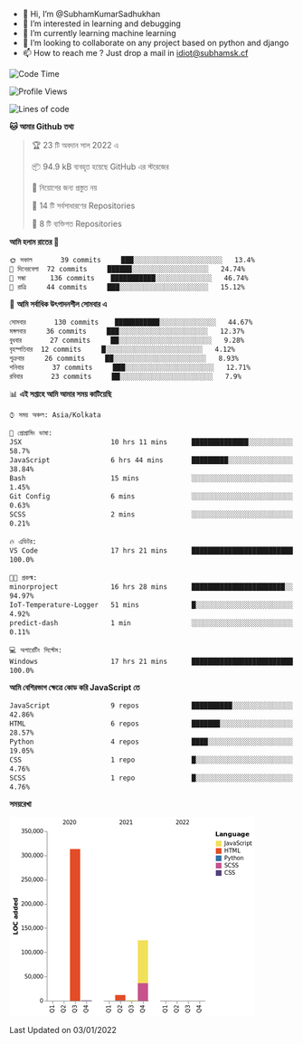 - 👋 Hi, I’m @SubhamKumarSadhukhan
- 👀 I’m interested in learning and debugging
- 🌱 I’m currently learning machine learning
- 💞️ I’m looking to collaborate on any project based on python and django
- 📫 How to reach me ?
      Just drop a mail in idiot@subhamsk.cf

<!---
SubhamKumarSadhukhan/SubhamKumarSadhukhan is a ✨ special ✨ repository because its `README.md` (this file) appears on your GitHub profile.
You can click the Preview link to take a look at your changes.
--->


<!--START_SECTION:waka-->
![Code Time](http://img.shields.io/badge/Code%20Time-18%20hrs%2025%20mins-blue)

![Profile Views](http://img.shields.io/badge/%E0%A6%AA%E0%A7%8D%E0%A6%B0%E0%A7%8B%E0%A6%AB%E0%A6%BE%E0%A6%87%E0%A6%B2%20%E0%A6%A6%E0%A6%B0%E0%A7%8D%E0%A6%B6%E0%A6%A8-68-blue)

![Lines of code](https://img.shields.io/badge/%E0%A6%B9%E0%A7%8D%E0%A6%AF%E0%A6%BE%E0%A6%B2%E0%A7%8B%20%E0%A6%93%E0%A6%AF%E0%A6%BC%E0%A6%BE%E0%A6%B0%E0%A7%8D%E0%A6%B2%E0%A7%8D%E0%A6%A1%20%E0%A6%A5%E0%A7%87%E0%A6%95%E0%A7%87%20%E0%A6%86%E0%A6%AE%E0%A6%BF%20%E0%A6%B2%E0%A6%BF%E0%A6%96%E0%A7%87%E0%A6%9B%E0%A6%BF-452%20Thousand%20%E0%A6%95%E0%A7%8B%E0%A6%A1%E0%A7%87%E0%A6%B0%20%E0%A6%B2%E0%A6%BE%E0%A6%87%E0%A6%A8-blue)

**🐱 আমার Github তথ্য** 

> 🏆 23 টি অবদান সাল 2022 এ
 > 
> 📦 94.9 kB ব্যবহৃত হয়েছে GitHub এর স্টরেজের 
 > 
> 🚫 নিয়োগের জন্য প্রস্তুত নয়
 > 
> 📜 14 টি সর্বসাধারণের Repositories 
 > 
> 🔑 8 টি ব্যক্তিগত Repositories  
 > 
**আমি হলাম রাতের 🦉** 

```text
🌞 সকাল       39 commits     ███░░░░░░░░░░░░░░░░░░░░░░   13.4% 
🌆 দিনেরবেলা  72 commits     ██████░░░░░░░░░░░░░░░░░░░   24.74% 
🌃 সন্ধা      136 commits    ███████████░░░░░░░░░░░░░░   46.74% 
🌙 রাত্রি     44 commits     ███░░░░░░░░░░░░░░░░░░░░░░   15.12%

```
📅 **আমি সর্বাধিক উৎপাদনশীল সোমবার এ** 

```text
সোমবার       130 commits    ███████████░░░░░░░░░░░░░░   44.67% 
মঙ্গলবার     36 commits     ███░░░░░░░░░░░░░░░░░░░░░░   12.37% 
বুধবার       27 commits     ██░░░░░░░░░░░░░░░░░░░░░░░   9.28% 
বৃহস্পতিবার  12 commits     █░░░░░░░░░░░░░░░░░░░░░░░░   4.12% 
শুক্রবার     26 commits     ██░░░░░░░░░░░░░░░░░░░░░░░   8.93% 
শনিবার       37 commits     ███░░░░░░░░░░░░░░░░░░░░░░   12.71% 
রবিবার       23 commits     ██░░░░░░░░░░░░░░░░░░░░░░░   7.9%

```


📊 **এই সপ্তাহে আমি আমার সময় কাটিয়েছি** 

```text
⌚︎ সময় অঞ্চল: Asia/Kolkata

💬 প্রোগ্রামিং ভাষা: 
JSX                      10 hrs 11 mins      ██████████████░░░░░░░░░░░   58.7% 
JavaScript               6 hrs 44 mins       █████████░░░░░░░░░░░░░░░░   38.84% 
Bash                     15 mins             ░░░░░░░░░░░░░░░░░░░░░░░░░   1.45% 
Git Config               6 mins              ░░░░░░░░░░░░░░░░░░░░░░░░░   0.63% 
SCSS                     2 mins              ░░░░░░░░░░░░░░░░░░░░░░░░░   0.21%

🔥 এডিটর: 
VS Code                  17 hrs 21 mins      █████████████████████████   100.0%

🐱‍💻 প্রকল্ম: 
minorproject             16 hrs 28 mins      ███████████████████████░░   94.97% 
IoT-Temperature-Logger   51 mins             █░░░░░░░░░░░░░░░░░░░░░░░░   4.92% 
predict-dash             1 min               ░░░░░░░░░░░░░░░░░░░░░░░░░   0.11%

💻 অপারেটিং সিস্টেম: 
Windows                  17 hrs 21 mins      █████████████████████████   100.0%

```

**আমি বেশিরভাগ ক্ষেত্রে কোড করি JavaScript তে** 

```text
JavaScript               9 repos             ██████████░░░░░░░░░░░░░░░   42.86% 
HTML                     6 repos             ███████░░░░░░░░░░░░░░░░░░   28.57% 
Python                   4 repos             ████░░░░░░░░░░░░░░░░░░░░░   19.05% 
CSS                      1 repo              █░░░░░░░░░░░░░░░░░░░░░░░░   4.76% 
SCSS                     1 repo              █░░░░░░░░░░░░░░░░░░░░░░░░   4.76%

```


**সময়রেখা**

![Chart not found](https://raw.githubusercontent.com/SubhamKumarSadhukhan/SubhamKumarSadhukhan/main/charts/bar_graph.png) 


 Last Updated on 03/01/2022
<!--END_SECTION:waka-->
